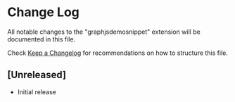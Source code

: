 # Change Log

All notable changes to the "graphjsdemosnippet" extension will be documented in this file.

Check [Keep a Changelog](http://keepachangelog.com/) for recommendations on how to structure this file.

## [Unreleased]

- Initial release
